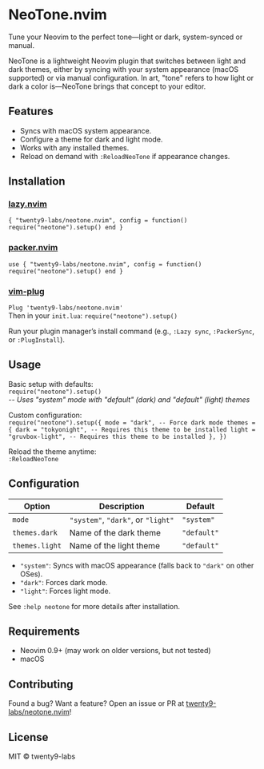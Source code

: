 # NeoTone.nvim

Tune your Neovim to the perfect tone—light or dark, system-synced or manual.

NeoTone is a lightweight Neovim plugin that switches between light and dark themes, either by syncing with your system appearance (macOS supported) or via manual configuration. In art, "tone" refers to how light or dark a color is—NeoTone brings that concept to your editor.

## Features
- Syncs with macOS system appearance.
- Configure a theme for dark and light mode.
- Works with any installed themes.
- Reload on demand with `:ReloadNeoTone` if appearance changes.

## Installation

### [lazy.nvim](https://github.com/folke/lazy.nvim)
`{ "twenty9-labs/neotone.nvim", config = function() require("neotone").setup() end }`

### [packer.nvim](https://github.com/wbthomason/packer.nvim)
`use { "twenty9-labs/neotone.nvim", config = function() require("neotone").setup() end }`

### [vim-plug](https://github.com/junegunn/vim-plug)
`Plug 'twenty9-labs/neotone.nvim'`  
Then in your `init.lua`: `require("neotone").setup()`

Run your plugin manager’s install command (e.g., `:Lazy sync`, `:PackerSync`, or `:PlugInstall`).

## Usage

Basic setup with defaults:  
`require("neotone").setup()`  
*-- Uses "system" mode with "default" (dark) and "default" (light) themes*

Custom configuration:  
`require("neotone").setup({ mode = "dark", -- Force dark mode themes = { dark = "tokyonight", -- Requires this theme to be installed light = "gruvbox-light", -- Requires this theme to be installed }, })`

Reload the theme anytime:  
`:ReloadNeoTone`

## Configuration

| Option         | Description                              | Default         |
|----------------|------------------------------------------|-----------------|
| `mode`         | `"system"`, `"dark"`, or `"light"`       | `"system"`      |
| `themes.dark`  | Name of the dark theme                   | `"default"`     |
| `themes.light` | Name of the light theme                  | `"default"`       |

- `"system"`: Syncs with macOS appearance (falls back to `"dark"` on other OSes).
- `"dark"`: Forces dark mode.
- `"light"`: Forces light mode.

See `:help neotone` for more details after installation.

## Requirements
- Neovim 0.9+ (may work on older versions, but not tested)
- macOS

## Contributing
Found a bug? Want a feature? Open an issue or PR at [twenty9-labs/neotone.nvim](https://github.com/twenty9-labs/neotone.nvim)!

## License
MIT © twenty9-labs
